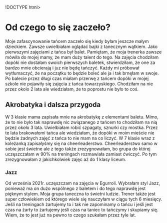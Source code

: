 !DOCTYPE html>
<html lang="pl">
<head>
<title>Moja Pasja</title>
  <link rel="stylesheet" type="text/css" href="nazwa_pliku.css"/>
</head>
<body>

<h1>Od czego to się zaczeło?</h1>
<p>Moje zafascynowanie tańcem zaczeło się kiedy byłam jeszcze małym dzieckiem. Zawsze uwielbiałam oglądać bajki z tanecznym wątkiem. Jako pierwszymi zajęciami z tańca był balet. Pamiętam, że moja trenerka zawsze mówiła do mojej mamy, że mam duży talent do tego. Na zajęcia chodziłam dopóki nie dostałam swoich pierwszych baletek, stwierdziłam, że one za bardzo mnie obcierają i juz nie będę tańczyć. Każdy mi próbował wytłumaczyć, że na początku to będzie boleć ale ja i tak brnęłam w swoje. Po balecie przez długi czas miałam przerwę z tańcem dopóki w mojej szkole nie pojawiły się zajęcia z tańca towarzyskiego. Chodziłam na nie przez okolo 2 lata ale wiedziałam, że to poprostu nie było to coś.</p>

</body>
</html> 

<h2>Akrobatyka i dalsza przygoda</h2>
<p>W 3 klasie mama zapisała mnie na akrobatykę z elementami baletu. Mimo, że to nie było tak naprawdę nic związanego z tańcem to chodziłam na nią przez około 3 lata. Uwielbiałam robić szpagaty, sznurki czy mostka. Przez te lata brakowałomi tańca ale wiedziałam, że dopóki w moim mieście nie będzie żadnych zajęć z tańca to nie mam na co liczyć. W 7  klasie wraz z koleżanką zapisałyśmy się na cheerleaderstwo. Cheerleaderstwo samo w sobie jest świetne ale z tego także zrezygnowałam, bo grupa do której uczęszczałam w 90% na treningach rozmawiała zamiast ćwiczyć. Po tym zrezygnowałam z jakichkolwiek zajęc aż do 1 klasy liceum.</p>

</body>
</html>

<h3>Jazz</h3>
 <p> Od września 2021r. uczęszczam na zajęcia w Egurroli. Wybrałam styl Jazz, ponieważ ma on dużo wspólnego z baletem i do tego naprawdę jest pięknym stylem. Moja grupa taneczna to świetni ludzie. Trener także jest super człowiekiem od którego wiele się nauczyłam w ciągu tych 6 miesięcy. Jeśli na treningach żartujemy to i tak nie zapominamy o tańcu i jeśli jest czas na żarty to żartujemy jeśli czas na taniec to tańczymy i skupiamy się. Wiem, że to jest już na pewno to czego szukałam przez tyle lat. </p>

<div class="backgorund pink"
